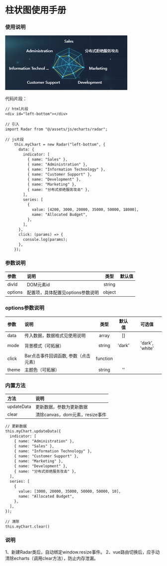 # 柱状图使用手册

### 使用说明

![](img/radar.png)

代码片段：

```
// html片段
<div id="left-bottom"></div>

// 引入
import Radar from "@/assets/js/echarts/radar";

// js片段
    this.myChart = new Radar("left-bottom", {
      data: {
        indicator: [
          { name: "Sales" },
          { name: "Administration" },
          { name: "Information Technology" },
          { name: "Customer Support" },
          { name: "Development" },
          { name: "Marketing" },
          { name: "分布式拒绝服务攻击" },
        ],
        series: [
          {
            value: [4200, 3000, 20000, 35000, 50000, 18000],
            name: "Allocated Budget",
          },
        ],
      },
      click: (params) => {
        console.log(params);
      },
    });

```

### 参数说明

| 参数    | 说明                              |  类型  | 默认值 |
| :------ | :-------------------------------- | :----: | :----: |
| divId   | DOM元素id                         | string |
| options | 配置项，具体配置见options参数说明 | object |

### options参数说明


| 参数  | 说明                                  |   类型   | 默认值 |     可选值      |
| :---- | :------------------------------------ | :------: | :----: | :-------------: |
| data  | 传入数据，数据格式见使用说明          |  array   |   []   |
| mode  | 背景模式（可拓展）                    |  string  | 'dark' | 'dark', 'white' |
| click | Bar点击事件回调函数, 参数（点击元素） | function |
| theme | 主题色（可拓展）                      |  string  |   ''   |                 |


### 内置方法

| 方法       | 说明                            |
| :--------- | :------------------------------ |
| updateData | 更新数据，参数为更新数据        |
| clear      | 清除canvas，dom元素，resize事件 |

```
// 更新数据
this.myChart.updateData({
  indicator: [
    { name: "Administration" },
    { name: "Sales" },
    { name: "Information Technology" },
    { name: "Customer Support" },
    { name: "Marketing" },
    { name: "Development" },
    { name: "分布式拒绝服务攻击" },
  ],
  series: [
    {
      value: [3000, 20000, 35000, 50000, 50000, 10],
      name: "Allocated Budget",
    },
  ],
});

// 清除
this.myChart.clear()
```

### 说明

1、新建Radar类后，自动绑定window.resize事件。
2、vue路由切换后，应手动清除echarts（调用clear方法），防止内存泄漏。